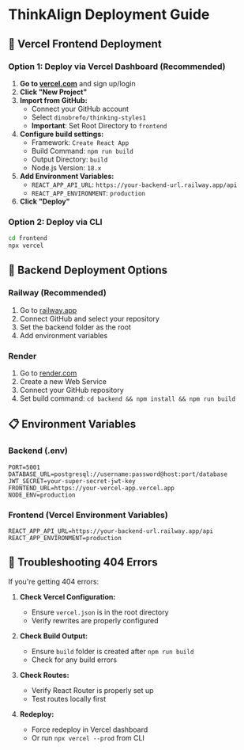 # ThinkAlign Deployment Guide

## 🚀 Vercel Frontend Deployment

### Option 1: Deploy via Vercel Dashboard (Recommended)

1. **Go to [vercel.com](https://vercel.com)** and sign up/login
2. **Click "New Project"**
3. **Import from GitHub:**
   - Connect your GitHub account
   - Select `dinobrefo/thinking-styles1`
   - **Important**: Set Root Directory to `frontend`
4. **Configure build settings:**
   - Framework: `Create React App`
   - Build Command: `npm run build`
   - Output Directory: `build`
   - Node.js Version: `18.x`
5. **Add Environment Variables:**
   - `REACT_APP_API_URL`: `https://your-backend-url.railway.app/api`
   - `REACT_APP_ENVIRONMENT`: `production`
6. **Click "Deploy"**

### Option 2: Deploy via CLI

```bash
cd frontend
npx vercel
```

## 🔧 Backend Deployment Options

### Railway (Recommended)
1. Go to [railway.app](https://railway.app)
2. Connect GitHub and select your repository
3. Set the backend folder as the root
4. Add environment variables

### Render
1. Go to [render.com](https://render.com)
2. Create a new Web Service
3. Connect your GitHub repository
4. Set build command: `cd backend && npm install && npm run build`

## 📋 Environment Variables

### Backend (.env)
```env
PORT=5001
DATABASE_URL=postgresql://username:password@host:port/database
JWT_SECRET=your-super-secret-jwt-key
FRONTEND_URL=https://your-vercel-app.vercel.app
NODE_ENV=production
```

### Frontend (Vercel Environment Variables)
```env
REACT_APP_API_URL=https://your-backend-url.railway.app/api
REACT_APP_ENVIRONMENT=production
```

## 🐛 Troubleshooting 404 Errors

If you're getting 404 errors:

1. **Check Vercel Configuration:**
   - Ensure `vercel.json` is in the root directory
   - Verify rewrites are properly configured

2. **Check Build Output:**
   - Ensure `build` folder is created after `npm run build`
   - Check for any build errors

3. **Check Routes:**
   - Verify React Router is properly set up
   - Test routes locally first

4. **Redeploy:**
   - Force redeploy in Vercel dashboard
   - Or run `npx vercel --prod` from CLI

